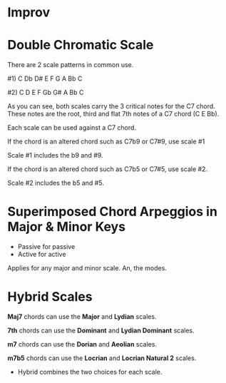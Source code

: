 # Improv

# Double Chromatic Scale

There are 2 scale patterns in common use.

#1) C Db D# E F G A Bb C

#2) C D E F Gb G# A Bb C

As you can see, both scales carry the 3 critical notes for the C7 chord. These notes are the root, third and flat 7th notes of a C7 chord (C E Bb).

Each scale can be used against a C7 chord.

If the chord is an altered chord such as C7b9 or C7#9, use scale #1

Scale #1 includes the b9 and #9.

If the chord is an altered chord such as C7b5 or C7#5, use scale #2.

Scale #2 includes the b5 and #5.


# Superimposed Chord Arpeggios in Major & Minor Keys

- Passive for passive
- Active for active

Applies for any major and minor scale. An, the modes.

# Hybrid Scales

**Maj7** chords can use the **Major** and **Lydian** scales.

**7th** chords can use the **Dominant** and **Lydian Dominant** scales.

**m7** chords can use the **Dorian** and **Aeolian** scales.

**m7b5** chords can use the **Locrian** and **Locrian Natural 2** scales.

- Hybrid combines the two choices for each scale.
